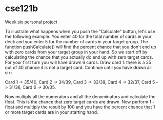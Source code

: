 # cse121b
Week six personal project

To illustrate what happens when you push the "Calculate" button, let's use the following example.
You enter 40 for the total number of cards in your deck and you enter 5 for the number of cards 
in your target group. The function pushCalculate() will find the percent chance that you don't 
end up with zero cards from your target group in your hand. So we start off by calculating the chance
that you actually do end up with zero target cards. For your first turn you will have drawn 6
cards. Draw card 1: there is a 35 out of 40 chance it is not a target card. Continue until you
have drawn all six: 

Card 1 -> 35/40, Card 2 -> 34/39, Card 3 -> 33/38, Card 4 -> 32/37, Card 5 -> 31/36, Card 6 -> 30/35. 

Now multiply all the numerators and all the denominators and calculate the float. This is the chance 
that zero target cards are drawn. Now perform 1 - float and multiply the result by 100 and you have 
the percent chance that 1 or more target cards are in your starting hand.
